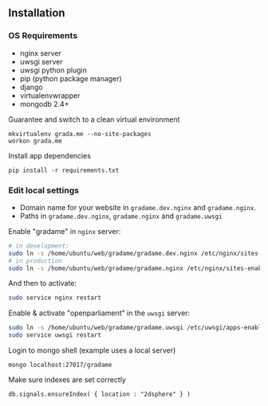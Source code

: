 
## Installation

### OS Requirements
 - nginx server
 - uwsgi server
 - uwsgi python plugin
 - pip (python package manager)
 - django
 - virtualenvwrapper
 - mongodb 2.4+


Guarantee and switch to a clean virtual environment
```
mkvirtualenv grada.me --no-site-packages
workon grada.me
```

Install app dependencies
```
pip install -r requirements.txt
```

### Edit local settings
 - Domain name for your website in `gradame.dev.nginx` and `gradame.nginx`.
 - Paths in `gradame.dev.nginx`, `gradame.nginx` and `gradame.uwsgi`

Enable "gradame" in `nginx` server:
```sh
# in development:
sudo ln -s /home/ubuntu/web/gradame/gradame.dev.nginx /etc/nginx/sites-enabled/
# in production
sudo ln -s /home/ubuntu/web/gradame/gradame.nginx /etc/nginx/sites-enabled/
```

And then to activate:
```sh
sudo service nginx restart
```

Enable & activate "openparliament" in the `uwsgi` server:
```sh
sudo ln -s /home/ubuntu/web/gradame/gradame.uwsgi /etc/uwsgi/apps-enabled/gradame.ini
sudo service uwsgi restart
```

Login to mongo shell (example uses a local server)

```
mongo localhost:27017/gradame
```

Make sure indexes are set correctly
```
db.signals.ensureIndex( { location : "2dsphere" } )
